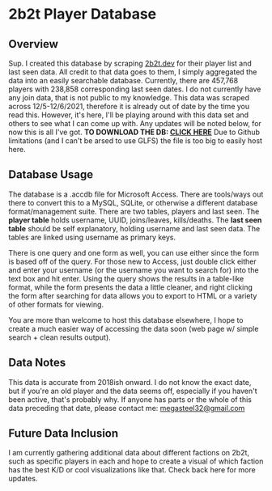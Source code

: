 # 2b2t Player Database
## Overview
Sup. I created this database by scraping [2b2t.dev](2b2t.dev) for their player list and last seen data. All credit to that data goes to them, I simply aggregated the data into an easily searchable database. Currently, there are 457,768 players with 238,858 corresponding last seen dates. I do not currently have any join data, that is not public to my knowledge. This data was scraped across 12/5-12/6/2021, therefore it is already out of date by the time you read this. However, it's here, I'll be playing around with this data set and others to see what I can come up with. Any updates will be noted below, for now this is all I've got.
**TO DOWNLOAD THE DB: [CLICK HERE](https://www.mediafire.com/file/w92le0v5hc2srtl/2b2t.accdb/file)**
Due to Github limitations (and I can't be arsed to use GLFS) the file is too big to easily host here.
## Database Usage
The database is a .accdb file for Microsoft Access. There are tools/ways out there to convert this to a MySQL, SQLite, or otherwise a different database format/management suite. There are two tables, players and last seen. The **player table** holds username, UUID, joins/leaves, kills/deaths. The **last seen table** should be self explanatory, holding username and last seen data. The tables are linked using username as primary keys. 

There is one query and one form as well, you can use either since the form is based off of the query. For those new to Access, just double click either and enter your username (or the username you want to search for) into the text box and hit enter. Using the query shows the results in a table-like format, while the form presents the data a little cleaner, and right clicking the form after searching for data allows you to export to HTML or a variety of other formats for viewing. 

You are more than welcome to host this database elsewhere, I hope to create a much easier way of accessing the data soon (web page w/ simple search + clean results output). 
## Data Notes
This data is accurate from 2018ish onward. I do not know the exact date, but if you're an old player and the data seems off, especially if you haven't been active, that's probably why. If anyone has parts or the whole of this data preceding that date, please contact me: [megasteel32@gmail.com](mailto:Megasteel32@gmail.com)
## Future Data Inclusion
I am currently gathering additional data about different factions on 2b2t, such as specific players in each and hope to create a visual of which faction has the best K/D or cool visualizations like that. Check back here for more updates.  
